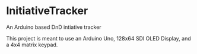 # InitiativeTracker
An Arduino based DnD intiative tracker

This project is meant to use an Arduino Uno, 128x64 SDI OLED Display, and a 4x4 matrix keypad.
